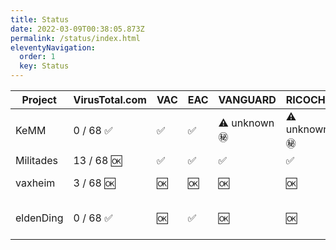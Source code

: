 ```yaml
---
title: Status
date: 2022-03-09T00:38:05.873Z
permalink: /status/index.html
eleventyNavigation:
  order: 1
  key: Status
---
```

Project | VirusTotal.com | VAC | EAC | VANGUARD | RICOCHET | Comment
-|-|-|-|-|-|-
KeMM | 0 / 68 ✅ | ✅ | ✅ | ⚠ unknown㊙ | ⚠ unknown㊙  | ⚠ archived
Militades | 13 / 68 🆗 | ✅ | ✅ | ✅ | ✅  | 
vaxheim | 3 / 68 🆗 | 🆗 | 🆗 | 🆗 | 🆗 | no protection
eldenDing | 0 / 68 ✅ | 🆗 | ✅ | 🆗 | 🆗 | public bypass exists